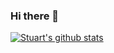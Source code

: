 ### Hi there 👋

<!--
**sjmiller8182/sjmiller8182** is a ✨ _special_ ✨ repository because its `README.md` (this file) appears on your GitHub profile.

Here are some ideas to get you started:

- 🔭 I’m currently working on ...
- 🌱 I’m currently learning ...
- 👯 I’m looking to collaborate on ...
- 🤔 I’m looking for help with ...
- 💬 Ask me about ...
- 📫 How to reach me: ...
- 😄 Pronouns: ...
- ⚡ Fun fact: ...
-->

[![Stuart's github stats](https://github-readme-stats.vercel.app/api?username=sjmiller8182)](https://github.com/anuraghazra/github-readme-stats)
